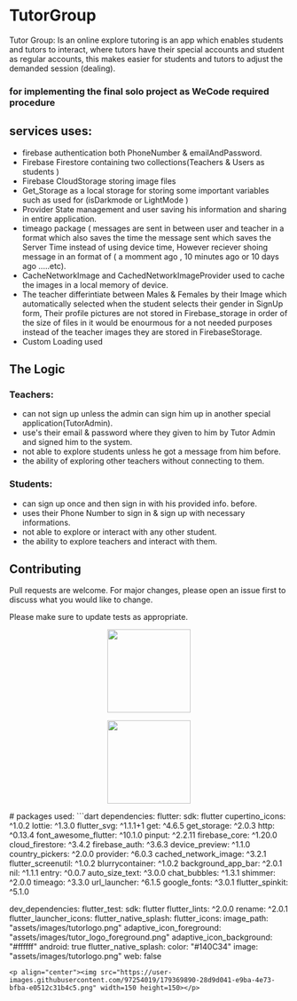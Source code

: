 # TutorGroup
Tutor Group: Is an online explore tutoring is an app which enables students and tutors to interact, 
where tutors have their special accounts and student as regular accounts, this makes easier for students 
and tutors to adjust the demanded session (dealing).

### for implementing the final solo project as WeCode required procedure 


## services uses:
* firebase authentication both PhoneNumber & emailAndPassword.
* Firebase Firestore containing two collections(Teachers & Users as students )
* Firebase CloudStorage storing image files
* Get_Storage as a local storage for storing some important variables such as used for (isDarkmode or LightMode )
* Provider State management and user saving his information and sharing in entire application.
* timeago package ( messages are sent in between user and teacher in a format which also saves the time the message sent which saves the Server Time instead of using device time, However reciever shoing message in an format of ( a momment ago , 10 minutes ago or 10 days ago .....etc).
* CacheNetworkImage and CachedNetworkImageProvider used to cache the images in a local memory of device.
* The teacher differintiate between Males & Females by their Image which automatically selected when the student selects their gender in SignUp form, Their profile pictures are not stored in Firebase_storage in order of the size of files in it would be enourmous for a not needed purposes instead of the teacher images they are stored in FirebaseStorage.
* Custom Loading used 




## The Logic

### Teachers:
* can not sign up unless the admin can sign him up in another special application(TutorAdmin).
* use's their email & password where they given to him by Tutor Admin and signed him to the system.
* not able to explore students unless he got a message from him before.
* the ability of exploring other teachers without connecting to them.


### Students:
* can sign up once and then sign in with his provided info. before.
* uses their Phone Number to sign in & sign up with necessary informations.
* not able to explore or interact with any other student.
* the ability to explore teachers and interact with them.



## Contributing
Pull requests are welcome. For major changes, please open an issue first to discuss what you would like to change.

Please make sure to update tests as appropriate.

<p align="center"><img src="https://user-images.githubusercontent.com/97254019/190927735-0398b50b-fa6a-4b74-9379-aba3a91746fb.png" width=150 height=150></p>
<p align="center"><img src="https://user-images.githubusercontent.com/97254019/190927743-e1df7aa4-c9a6-49cf-9709-dddb341ea7a9.png" width=150 height=150></p>
# packages used:
```dart
dependencies:
  flutter:
    sdk: flutter
  cupertino_icons: ^1.0.2
  lottie: ^1.3.0
  flutter_svg: ^1.1.1+1
  get: ^4.6.5
  get_storage: ^2.0.3
  http: ^0.13.4
  font_awesome_flutter: ^10.1.0
  pinput: ^2.2.11
  firebase_core: ^1.20.0
  cloud_firestore: ^3.4.2
  firebase_auth: ^3.6.3
  device_preview: ^1.1.0
  country_pickers: ^2.0.0
  provider: ^6.0.3
  cached_network_image: ^3.2.1
  flutter_screenutil: ^1.0.2
  blurrycontainer: ^1.0.2
  background_app_bar: ^2.0.1
  nil: ^1.1.1
  entry: ^0.0.7
  auto_size_text: ^3.0.0
  chat_bubbles: ^1.3.1
  shimmer: ^2.0.0
  timeago: ^3.3.0
  url_launcher: ^6.1.5
  google_fonts: ^3.0.1
  flutter_spinkit: ^5.1.0
  
  
  dev_dependencies:
  flutter_test:
    sdk: flutter
  flutter_lints: ^2.0.0
  rename: ^2.0.1
  flutter_launcher_icons:
  flutter_native_splash:
flutter_icons:
  image_path: "assets/images/tutorlogo.png"
  adaptive_icon_foreground: "assets/images/tutor_logo_foreground.png"
  adaptive_icon_background: "#ffffff"
  android: true
flutter_native_splash:
  color: "#140C34"
  image: "assets/images/tutorlogo.png"
  web: false
```
<p align="center"><img src="https://user-images.githubusercontent.com/97254019/179369890-28d9d041-e9ba-4e73-bfba-e0512c31b4c5.png" width=150 height=150></p>

